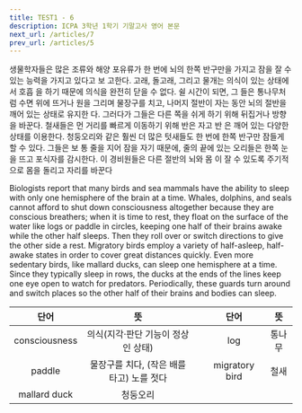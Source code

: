 ```yaml
---
title: TEST1 - 6
description: ICPA 3학년 1학기 기말고사 영어 본문
next_url: /articles/7
prev_url: /articles/5
---
```


생물학자들은 많은 조류와 해양 포유류가 한 번에 뇌의 한쪽 반구만을 가지고 잠을 잘 수 있는 능력을 가지고 있다고 보 고한다. 고래, 돌고래, 그리고 물개는 의식이 있는 상태에서 호흡 을 하기 때문에 의식을 완전히 닫을 수 없다. 쉴 시간이 되면, 그 들은 통나무처럼 수면 위에 뜨거나 원을 그리며 물장구를 치고, 나머지 절반이 자는 동안 뇌의 절반을 깨어 있는 상태로 유지한 다. 그러다가 그들은 다른 쪽을 쉬게 하기 위해 뒤집거나 방향을 바꾼다. 철새들은 먼 거리를 빠르게 이동하기 위해 반은 자고 반 은 깨어 있는 다양한 상태를 이용한다. 청둥오리와 같은 훨씬 더 많은 텃새들도 한 번에 한쪽 반구만 잠들게 할 수 있다. 그들은 보 통 줄을 지어 잠을 자기 때문에, 줄의 끝에 있는 오리들은 한쪽 눈 을 뜨고 포식자를 감시한다. 이 경비원들은 다른 절반의 뇌와 몸 이 잘 수 있도록 주기적으로 몸을 돌리고 자리를 바꾼다

Biologists report that many birds and sea mammals have the ability to sleep with only one hemisphere of the brain at a time. Whales, dolphins, and seals cannot afford to shut down consciousness altogether because they are conscious breathers; when it is time to rest, they float on the surface of the water like logs or paddle in circles, keeping one half of their brains awake while the other half sleeps. Then they roll over or switch directions to give the other side a rest. Migratory birds employ a variety of half-asleep, half-awake states in order to cover great distances quickly. Even more sedentary birds, like mallard ducks, can sleep one hemisphere at a time. Since they typically sleep in rows, the ducks at the ends of the lines keep one eye open to watch for predators. Periodically, these guards turn around and switch places so the other half of their brains and bodies can sleep.

|단어|뜻| |단어|뜻|
|:--------------:|:------------------------------:|-|:--------------:|:------------------------------:|
|consciousness|의식(지각·판단 기능이 정상인 상태)||log|통나무|
|paddle|물장구를 치다, (작은 배를 타고) 노를 젓다||migratory bird|철새|
|mallard duck|청둥오리||||
